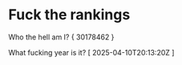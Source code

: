 # Fuck the rankings

Who the hell am I?
{ 30178462 }

What fucking year is it?
[ 2025-04-10T20:13:20Z ]
